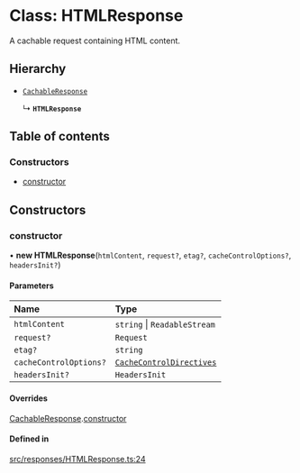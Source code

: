 # Class: HTMLResponse

A cachable request containing HTML content.

## Hierarchy

- [`CachableResponse`](CachableResponse.md)

  ↳ **`HTMLResponse`**

## Table of contents

### Constructors

- [constructor](HTMLResponse.md#constructor)

## Constructors

### constructor

• **new HTMLResponse**(`htmlContent`, `request?`, `etag?`, `cacheControlOptions?`, `headersInit?`)

#### Parameters

| Name | Type |
| :------ | :------ |
| `htmlContent` | `string` \| `ReadableStream` |
| `request?` | `Request` |
| `etag?` | `string` |
| `cacheControlOptions?` | [`CacheControlDirectives`](../interfaces/CacheControlDirectives.md) |
| `headersInit?` | `HeadersInit` |

#### Overrides

[CachableResponse](CachableResponse.md).[constructor](CachableResponse.md#constructor)

#### Defined in

[src/responses/HTMLResponse.ts:24](https://github.com/nirrius/keywork/blob/3dc0058/packages/app/src/responses/HTMLResponse.ts#L24)

